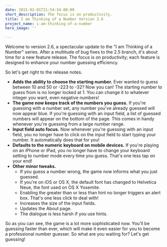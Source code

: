 ```yaml
---
date: 2015-02-01T21:54:54-08:00
short_description: The focus is on productivity.
title: I am Thinking of a Number Version 2.6
project_name: i-am-thinking-of-a-number
hero_image: ''

---
```

Welcome to version 2.6, a spectacular update to the "I am Thinking of a Number" series. After a multitude of bug fixes to the 2.5 branch, it's about time for a new feature release. The focus is on productivity; each feature is designed to enhance your number guessing efficiency.

So let's get right to the release notes.

* **Adds the ability to choose the starting number.** Ever wanted to guess between 10 and 50 or -223 to -32? Now you can! The starting number to guess from is no longer locked at 1. You can change it to whatever integer you want, even negative numbers!
* **The game now keeps track of the numbers you guess.** If you're guessing with a number set, any number you've already guessed will now appear blue. If you're guessing with an input field, a list of guessed numbers will appear on the bottom of the page. This comes in handy whenever you're guessing from a large number range.
* **Input field auto focus.** Now whenever you're guessing with an input field, you no longer have to click on the input field to start typing your number. It automatically does that for you!
* **Defaults to the numeric keyboard on mobile devices.** If you're playing on an iPhone or iPad, you no longer have to change your keyboard setting to number mode every time you guess. That's one less tap on your end!
* **Other minor tweaks.**
  * If you guess a number wrong, the game now informs what you just guessed.
  * If you're on iOS or OS X, the default font has changed to Helvetica Neue, the font used on OS X Yosemite.
  * Enabling the greater than or less than hint no longer triggers an alert box. That's one less click to deal with!
  * Increases the size of the input fields.
  * Updates the About page.
  * The dialogue is less harsh if you use hints.

So as you can see, the game is a lot more sophisticated now. You'll be guessing faster than ever, which will make it even easier for you to become a professional number guesser. So what are you waiting for? Let's get guessing!